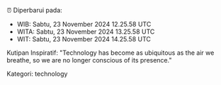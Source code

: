⏰ Diperbarui pada:
- WIB: Sabtu, 23 November 2024 12.25.58 UTC
- WITA: Sabtu, 23 November 2024 13.25.58 UTC
- WIT: Sabtu, 23 November 2024 14.25.58 UTC

Kutipan Inspiratif:
"Technology has become as ubiquitous as the air we breathe, so we are no longer conscious of its presence."


Kategori: technology


